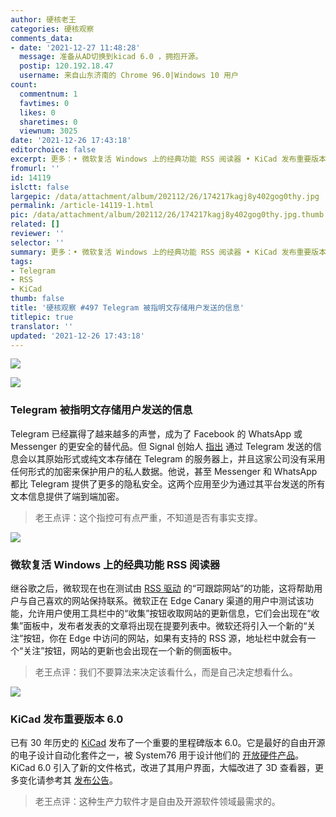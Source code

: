 ```yaml
---
author: 硬核老王
categories: 硬核观察
comments_data:
- date: '2021-12-27 11:48:28'
  message: 准备从AD切换到kicad 6.0 ，拥抱开源。
  postip: 120.192.18.47
  username: 来自山东济南的 Chrome 96.0|Windows 10 用户
count:
  commentnum: 1
  favtimes: 0
  likes: 0
  sharetimes: 0
  viewnum: 3025
date: '2021-12-26 17:43:18'
editorchoice: false
excerpt: 更多：• 微软复活 Windows 上的经典功能 RSS 阅读器 • KiCad 发布重要版本 6.0
fromurl: ''
id: 14119
islctt: false
largepic: /data/attachment/album/202112/26/174217kagj8y402gog0thy.jpg
permalink: /article-14119-1.html
pic: /data/attachment/album/202112/26/174217kagj8y402gog0thy.jpg.thumb.jpg
related: []
reviewer: ''
selector: ''
summary: 更多：• 微软复活 Windows 上的经典功能 RSS 阅读器 • KiCad 发布重要版本 6.0
tags:
- Telegram
- RSS
- KiCad
thumb: false
title: '硬核观察 #497 Telegram 被指明文存储用户发送的信息'
titlepic: true
translator: ''
updated: '2021-12-26 17:43:18'
---
```


![](/data/attachment/album/202112/26/174217kagj8y402gog0thy.jpg)


![](/data/attachment/album/202112/26/174231qehchjoavajlckca.jpg)


### Telegram 被指明文存储用户发送的信息


Telegram 已经赢得了越来越多的声誉，成为了 Facebook 的 WhatsApp 或 Messenger 的更安全的替代品。但 Signal 创始人 [指出](https://www.phonearena.com/news/telegram-online-privacy-security_id137402) 通过 Telegram 发送的信息会以其原始形式或纯文本存储在 Telegram 的服务器上，并且这家公司没有采用任何形式的加密来保护用户的私人数据。他说，甚至 Messenger 和 WhatsApp 都比 Telegram 提供了更多的隐私安全。这两个应用至少为通过其平台发送的所有文本信息提供了端到端加密。



> 
> 老王点评：这个指控可有点严重，不知道是否有事实支撑。
> 
> 
> 


![](/data/attachment/album/202112/26/174241ok0ctspmc9wr0m9j.jpg)


### 微软复活 Windows 上的经典功能 RSS 阅读器


继谷歌之后，微软现在也在测试由 [RSS 驱动](https://www.windowslatest.com/2021/12/26/microsoft-edge-to-revive-rss-feeds/) 的“可跟踪网站”的功能，这将帮助用户与自己喜欢的网站保持联系。微软正在 Edge Canary 渠道的用户中测试该功能，允许用户使用工具栏中的“收集”按钮收取网站的更新信息，它们会出现在“收集”面板中，发布者发表的文章将出现在提要列表中。微软还将引入一个新的“关注”按钮，你在 Edge 中访问的网站，如果有支持的 RSS 源，地址栏中就会有一个“关注”按钮，网站的更新也会出现在一个新的侧面板中。



> 
> 老王点评：我们不要算法来决定该看什么，而是自己决定想看什么。
> 
> 
> 


![](/data/attachment/album/202112/26/174307rhhzrdnu1ud2yyyu.jpg)


### KiCad 发布重要版本 6.0


已有 30 年历史的 [KiCad](https://www.kicad.org/) 发布了一个重要的里程碑版本 6.0。它是最好的自由开源的电子设计自动化套件之一，被 System76 用于设计他们的 [开放硬件产品](https://www.phoronix.com/scan.php?page=news_item&px=System76-Launch-Keyboard)。KiCad 6.0 引入了新的文件格式，改进了其用户界面，大幅改进了 3D 查看器，更多变化请参考其 [发布公告](https://www.kicad.org/blog/2021/12/KiCad-6.0.0-Release/)。



> 
> 老王点评：这种生产力软件才是自由及开源软件领域最需求的。
> 
> 
>